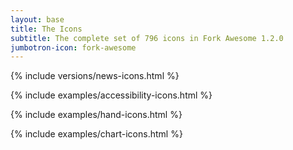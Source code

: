 ```yaml
---
layout: base
title: The Icons
subtitle: The complete set of 796 icons in Fork Awesome 1.2.0
jumbotron-icon: fork-awesome
---
```


{% include versions/news-icons.html %}

{% include examples/accessibility-icons.html %}

{% include examples/hand-icons.html %}

{% include examples/chart-icons.html %}
